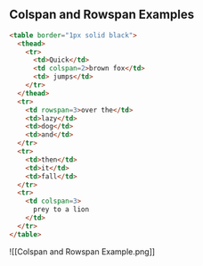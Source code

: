 ## Colspan and Rowspan Examples

```html
<table border="1px solid black">
  <thead>
    <tr>
      <td>Quick</td>
      <td colspan=2>brown fox</td>
      <td> jumps</td>
    </tr>
  </thead>
  <tr>
    <td rowspan=3>over the</td>
    <td>lazy</td>
    <td>dog</td>
    <td>and</td>
  </tr>
  <tr>
    <td>then</td>
    <td>it</td>
    <td>fall</td>
  </tr>
  <tr>
    <td colspan=3>
      prey to a lion
    </td>
  </tr>
</table>

```

![[Colspan and Rowspan Example.png]]